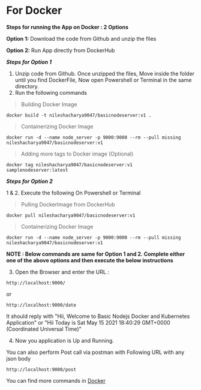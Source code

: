 # For Docker
**Steps for running the App on Docker : 2 Options**

**Option 1:** Download the code from Github and unzip the files

**Option 2:** Run App directly from DockerHub


_**Steps for Option 1**_

1. Unzip code from Github.  Once unzipped the files,  Move inside the folder until you find DockerFile,  Now open Powershell or Terminal in the same directory.
2. Run the following commands

> Building Docker Image
````
docker build -t nileshacharya9047/basicnodeserver:v1 .
````
> Containerizing Docker Image
````
docker run -d --name node_server -p 9000:9000 --rm --pull missing nileshacharya9047/basicnodeserver:v1
````
> Adding more tags to Docker image (Optional)
````
docker tag nileshacharya9047/basicnodeserver:v1 samplenodeserver:latest
`````


_**Steps for Option 2**_         
       
1 & 2. Execute the following On Powershell or Terminal
> Pulling DockerImage from DockerHub
````` 
docker pull nileshacharya9047/basicnodeserver:v1
````` 
> Containerizing Docker Image
````` 
docker run -d --name node_server -p 9000:9000 --rm --pull missing nileshacharya9047/basicnodeserver:v1
`````

**NOTE : Below commands are same for Option 1 and 2. Complete either one of the above options and then execute the below instructions**


3. Open the Browser and enter the URL : 
`````
http://localhost:9000/ 
`````
or 
`````
http://localhost:9000/date 
`````
It should reply with "Hii, Welcome to Basic Nodejs Docker and Kubernetes Application" or "Hii Today is Sat May 15 2021 18:40:29 GMT+0000 (Coordinated Universal Time)"

4. Now you application is Up and Running. 

You can also perform Post call via postman with Following URL with any json body
`````
http://localhost:9000/post
``````
You can find more commands in [Docker](./Commands/docker.txt)

